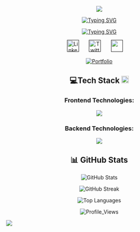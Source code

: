 <!--header-->
<p align="center">
  <a href="https://github.com/CodeWhiteWeb"><img src="https://capsule-render.vercel.app/api?type=waving&color=0:ff1493,100:ffd700&height=120&section=header&animation=twinkling" /></a>
</p>

<!--NAME-->
<p align="center">
  <a href="https://git.io/typing-svg">
    <img src="https://readme-typing-svg.herokuapp.com?font=Fira+Code&weight=500&size=24&pause=1000&color=FF1493&center=true&vCenter=true&repeat=false&width=435&lines=Rodolfo+Chivalan" alt="Typing SVG" />
  </a>
</p>

<!--BIO INFO-->
<p align="center">
  <a href="https://git.io/typing-svg"><img src="https://readme-typing-svg.herokuapp.com?font=Fira+Code&weight=500&size=24&pause=1000&color=FF1493&center=true&vCenter=true&width=435&lines=System+Engineering+Student;+Currently+working+on+projects;Love+learning+new+tech" alt="Typing SVG" /></a>
</p>

<!-- Social icons section -->
<p align="center">
  <a href=""><img width="32px" alt="LinkedIn" title="LinkedIn" src="https://i.imgur.com/yRpa1dQ.png"/></a>
  &#8287;&#8287;&#8287;&#8287;&#8287;  
  <a href=""><img width="32px" alt="Twitter" title="Twitter" src="https://i.imgur.com/AixJgnm.png"/></a>
  &#8287;&#8287;&#8287;&#8287;&#8287;
  <a href="" alt="Discord" title="Dev Pro Tips Discord Server"><img width="32px" src="https://i.imgur.com/OViZO8J.png"/></a>
  &#8287;&#8287;&#8287;&#8287;&#8287;
</p>

<!--Portafolio-->
<p align="center">
  <a href=""><img src="https://img.shields.io/badge/Portfolio-View%20My%20Work-gold?style=for-the-badge&logo=github" alt="Portfolio"></a>
</p>

<!--Tech used-->
<h2 align="center" id="tech-stack-">💻Tech Stack <img width="20px" src = "https://media2.giphy.com/media/QssGEmpkyEOhBCb7e1/giphy.gif?cid=ecf05e47a0n3gi1bfqntqmob8g9aid1oyj2wr3ds3mg700bl&rid=giphy.gif" width = 5%></h2>
<h3 align="center">Frontend Technologies:</h3>
<p align="center">
  <img src="https://skillicons.dev/icons?i=js,ts,html,css,react,nextjs,materialui,tailwind,figma" />
</p>

<h3 align="center"> Backend Technologies: </h3>
<p align="center">
  <img src="https://skillicons.dev/icons?i=java,python,nodejs,mongodb,mysql,postgres,git" />
</p>

<!--Tech statistics-->
<h2 align="center">📊 GitHub Stats</h2>
<p align="center">
  <img src="https://github-readme-stats.vercel.app/api?username=Rodolfoba1&show_icons=true&theme=radical" alt="GitHub Stats" />
</p>

<p align="center">
  <img src="https://github-readme-streak-stats.herokuapp.com/?user=Rodolfoba1&theme=radical" alt="GitHub Streak" />
</p>

<p align="center">
  <img src="https://github-readme-stats.vercel.app/api/top-langs/?username=Rodolfoba1&layout=compact&theme=radical" alt="Top Languages" />
</p>

<!--Visitors-->
<p align="center">
  <img src="https://komarev.com/ghpvc/?username=Rodolfoba1&style=for-the-badge&label=Visitors+Count&color=ff1493" alt="Profile_Views" />
</p>

<!--footer-->
<p>
  <img src="https://capsule-render.vercel.app/api?type=waving&color=0:ff1493,100:ffd700&height=100&section=footer" />
</p>
